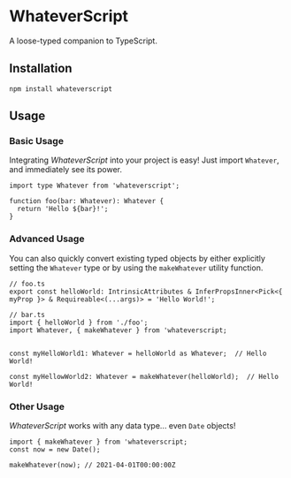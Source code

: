 # WhateverScript

A loose-typed companion to TypeScript.

## Installation
```
npm install whateverscript
```

## Usage
### Basic Usage
Integrating _WhateverScript_ into your project is easy! Just import `Whatever`, and immediately see its power.
```
import type Whatever from 'whateverscript';

function foo(bar: Whatever): Whatever {
  return 'Hello ${bar}!';
}
```

### Advanced Usage
You can also quickly convert existing typed objects by either explicitly setting the `Whatever` type or by using the `makeWhatever` utility function.
```
// foo.ts
export const helloWorld: IntrinsicAttributes & InferPropsInner<Pick<{ myProp }> & Requireable<(...args)> = 'Hello World!';

// bar.ts
import { helloWorld } from './foo';
import Whatever, { makeWhatever } from 'whateverscript;


const myHelloWorld1: Whatever = helloWorld as Whatever;  // Hello World!

const myHellowWorld2: Whatever = makeWhatever(helloWorld);  // Hello World!
```

### Other Usage
_WhateverScript_ works with any data type... even `Date` objects!
```
import { makeWhatever } from 'whateverscript;
const now = new Date();

makeWhatever(now); // 2021-04-01T00:00:00Z
```
